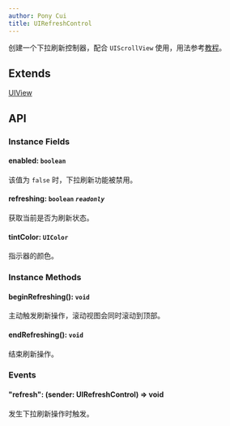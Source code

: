```yaml
---
author: Pony Cui
title: UIRefreshControl
---
```


创建一个下拉刷新控制器，配合 ```UIScrollView``` 使用，用法参考[教程](./guide-scroller.md)。

## Extends

[UIView](./api-uikit-uiview.md)

## API

### Instance Fields

#### enabled: `boolean`
该值为 `false` 时，下拉刷新功能被禁用。

#### refreshing: `boolean` *`readonly`*
获取当前是否为刷新状态。

#### tintColor: `UIColor`
指示器的颜色。

### Instance Methods

#### beginRefreshing(): `void`
主动触发刷新操作，滚动视图会同时滚动到顶部。

#### endRefreshing(): `void`
结束刷新操作。

### Events

#### "refresh": (sender: UIRefreshControl) => void
发生下拉刷新操作时触发。




